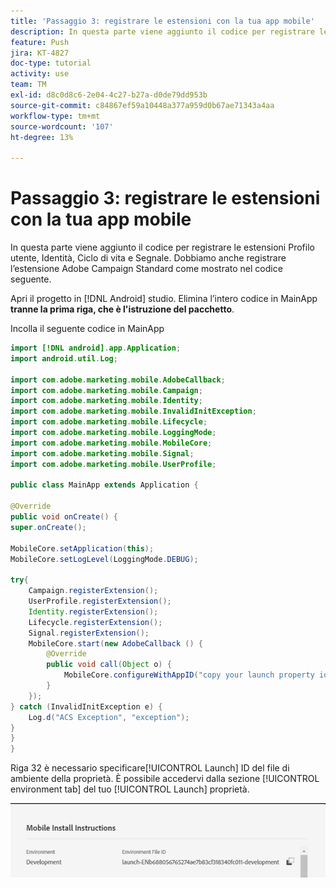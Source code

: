 ```yaml
---
title: 'Passaggio 3: registrare le estensioni con la tua app mobile'
description: In questa parte viene aggiunto il codice per registrare le estensioni UserProfile, Identity, Lifecycle e Signal.
feature: Push
jira: KT-4827
doc-type: tutorial
activity: use
team: TM
exl-id: d8c0d8c6-2e04-4c27-b27a-d0de79dd953b
source-git-commit: c84867ef59a10448a377a959d0b67ae71343a4aa
workflow-type: tm+mt
source-wordcount: '107'
ht-degree: 13%

---
```


# Passaggio 3: registrare le estensioni con la tua app mobile

In questa parte viene aggiunto il codice per registrare le estensioni Profilo utente, Identità, Ciclo di vita e Segnale. Dobbiamo anche registrare l’estensione Adobe Campaign Standard come mostrato nel codice seguente.

Apri il progetto in [!DNL Android] studio. Elimina l’intero codice in MainApp **tranne la prima riga, che è l&#39;istruzione del pacchetto**.

Incolla il seguente codice in MainApp

<!--
Removed `{.line-numbers}` below
-->

```java
import [!DNL android].app.Application;
import android.util.Log;

import com.adobe.marketing.mobile.AdobeCallback;
import com.adobe.marketing.mobile.Campaign;
import com.adobe.marketing.mobile.Identity;
import com.adobe.marketing.mobile.InvalidInitException;
import com.adobe.marketing.mobile.Lifecycle;
import com.adobe.marketing.mobile.LoggingMode;
import com.adobe.marketing.mobile.MobileCore;
import com.adobe.marketing.mobile.Signal;
import com.adobe.marketing.mobile.UserProfile;

public class MainApp extends Application {

@Override
public void onCreate() {
super.onCreate();

MobileCore.setApplication(this);
MobileCore.setLogLevel(LoggingMode.DEBUG);

try{
    Campaign.registerExtension();
    UserProfile.registerExtension();
    Identity.registerExtension();
    Lifecycle.registerExtension();
    Signal.registerExtension();
    MobileCore.start(new AdobeCallback () {
        @Override
        public void call(Object o) {
            MobileCore.configureWithAppID("copy your launch property id here");
        }
    });
} catch (InvalidInitException e) {
    Log.d("ACS Exception", "exception");
}
}
}
```

Riga 32 è necessario specificare[!UICONTROL  Launch] ID del file di ambiente della proprietà. È possibile accedervi dalla sezione [!UICONTROL environment tab] del tuo [!UICONTROL Launch] proprietà.

![launch-id](assets/launch-id-property.PNG)
